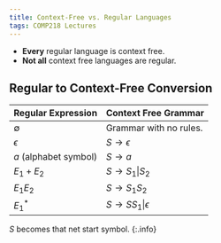 ```yaml
---
title: Context-Free vs. Regular Languages
tags: COMP218 Lectures
---
```


* **Every** regular language is context free.
* **Not all** context free languages are regular.

## Regular to Context-Free Conversion

| Regular Expression | Context Free Grammar |
| :-- | :-- |
| $\emptyset$ | Grammar with no rules. |
| $\epsilon$ | $S\rightarrow\epsilon$ |
| $a$ (alphabet symbol) | $S\rightarrow a$ |
| $E_1+E_2$ | $S\rightarrow S_1\vert S_2$ |
| $E_1E_2$ | $S\rightarrow S_1S_2$ |
| $E_1^*$ | $S\rightarrow SS_1\vert\epsilon$ |

$S$ becomes that net start symbol.
{:.info}

